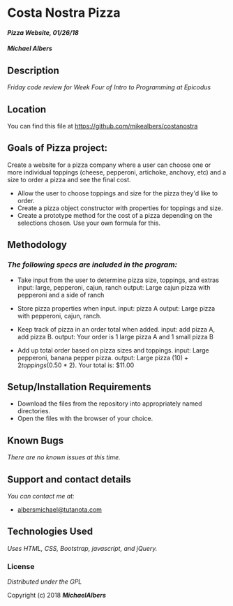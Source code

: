 # Costa Nostra Pizza

#### _Pizza Website, 01/26/18_

#### _**Michael Albers**_

## Description

_Friday code review for Week Four of Intro to Programming at Epicodus_

## Location

You can find this file at
https://github.com/mikealbers/costanostra

## Goals of Pizza project:

Create a website for a pizza company where a user can choose one or more individual toppings (cheese, pepperoni, artichoke, anchovy, etc) and a size to order a pizza and see the final cost.

* Allow the user to choose toppings and size for the pizza they'd like to order.
* Create a pizza object constructor with properties for toppings and size.
* Create a prototype method for the cost of a pizza depending on the selections chosen. Use your own formula for this.

## Methodology

### _The following specs are included in the program:_

* Take input from the user to determine pizza size, toppings, and extras
  input: large, pepperoni, cajun, ranch
  output: Large cajun pizza with pepperoni and a side of ranch

* Store pizza properties when input.
  input: pizza A
  output: Large pizza with pepperoni, cajun, ranch.

* Keep track of pizza in an order total when added.
  input: add pizza A, add pizza B.
  output: Your order is 1 large pizza A and 1 small pizza B

* Add up total order based on pizza sizes and toppings.
  input: Large pepperoni, banana pepper pizza.
  output: Large pizza ($10) + 2 toppings ($0.50 * 2). Your total is: $11.00


## Setup/Installation Requirements

* Download the files from the repository into appropriately named directories.
* Open the files with the browser of your choice.

## Known Bugs

_There are no known issues at this time._

## Support and contact details

_You can contact me at:_

* albersmichael@tutanota.com

## Technologies Used

_Uses HTML, CSS, Bootstrap, javascript, and jQuery._

### License

*Distributed under the GPL*

Copyright (c) 2018 **_MichaelAlbers_**

